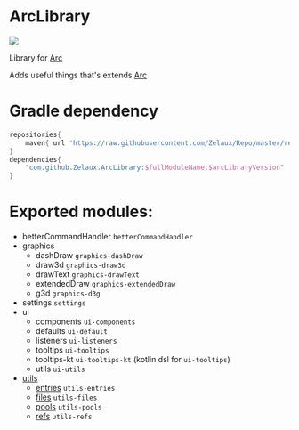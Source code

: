 # ArcLibrary

[![](https://github.com/Zelaux/ZelauxArcLib/workflows/Java%20CI/badge.svg)](https://github.com/Zelaux/ZelauxArcLib/actions)

Library for [Arc](https://github.com/Anuken/Arc)

Adds useful things that's extends [Arc](https://github.com/Anuken/Arc)

# Gradle dependency

```groovy
repositories{
    maven{ url 'https://raw.githubusercontent.com/Zelaux/Repo/master/repository' }
}
dependencies{
    "com.github.Zelaux.ArcLibrary:$fullModuleName:$arcLibraryVersion"
}
```

# Exported modules:

- betterCommandHandler `betterCommandHandler`
- graphics
    - dashDraw `graphics-dashDraw`
    - draw3d `graphics-draw3d`
    - drawText `graphics-drawText`
    - extendedDraw `graphics-extendedDraw`
    - g3d `graphics-d3g`
- settings `settings`
- ui
    - components `ui-components`
    - defaults `ui-default`
    - listeners `ui-listeners`
    - tooltips `ui-tooltips`
    - tooltips-kt `ui-tooltips-kt` (kotlin dsl for `ui-tooltips`)
    - utils `ui-utils`
- [utils](utils%2FREADME.md)
    - [entries](utils%2FREADME.md#entries) `utils-entries`
    - [files](utils%2FREADME.md#files) `utils-files`
    - [pools](utils%2FREADME.md#pools) `utils-pools`
    - [refs](utils%2FREADME.md#refs) `utils-refs`